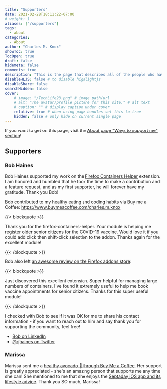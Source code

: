 ```yaml
---
title: "Supporters"
date: 2021-02-28T18:11:22-07:00
# weight: 1
aliases: ["/supporters"]
tags:
  - about
categories:
  - About
author: "Charles M. Knox"
showToc: true
TocOpen: true
draft: false
hidemeta: false
comments: true
description: "This is the page that describes all of the people who have publicly supported the work I'm doing."
disableHLJS: false # to disable highlightjs
disableShare: false
searchHidden: false
cover:
    # image: "/TechLife23.png" # image path/url
    # alt: "The avatar/profile picture for this site." # alt text
    # caption: "" # display caption under cover
    relative: true # when using page bundles set this to true
    hidden: false # only hide on current single page
---
```


If you want to get on this page, visit the [About page "Ways to support me" section](/about/#ways-to-support-me-directly)!

## Supporters

### Bob Haines

Bob Haines supported my work on the [Firefox Containers Helper](/portfolio/webextensions/ffcontainershelper/) extension. I am honored and humbled that he took the time to make a contribution and a feature request, and as my first supporter, he will forever have my gratitude. Thank you Bob!

Bob contributed to my healthy eating and coding habits via Buy me a Coffee: https://www.buymeacoffee.com/charles.m.knox

{{< blockquote >}}

Thank you for the firefox-containers-helper. Your module is helping me register older senior citizens for the COVID-19 vaccine. Would love it if you could add click then shift-click selection to the addon. Thanks again for the excellent module!

{{< /blockquote >}}

Bob also left [an awesome review on the Firefox addons store](https://addons.mozilla.org/en-US/firefox/addon/containers-helper/reviews/1681417/):

{{< blockquote >}}

Just discovered this excellent extension. Super helpful for managing large numbers of containers. I've found it extremely useful to help me book vaccine appointments for senior citizens. Thanks for this super useful module!

{{< /blockquote >}}

I checked with Bob to see if it was OK for me to share his contact information - if you want to reach out to him and say thank you for supporting the community, feel free!

* [Bob on LinkedIn](https://www.linkedin.com/in/bobhaines/)
* [@rjhaines on Twitter](https://twitter.com/rjhaines)

### Marissa

Marissa sent me a [healthy avocado 🥑 through Buy Me a Coffee](https://www.buymeacoffee.com/charles.m.knox). Her support is greatly appreciated - she's an amazing person that supports me any time she can! She mentioned to me that she enjoys the [Septaday iOS app and its lifestyle advice](/apps/septaday/). Thank you SO much, Marissa!
